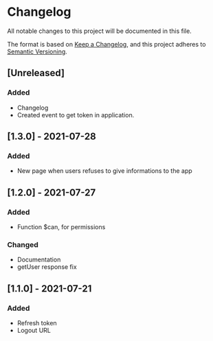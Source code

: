 # Changelog
All notable changes to this project will be documented in this file.

The format is based on [Keep a Changelog](https://keepachangelog.com/en/1.0.0/),
and this project adheres to [Semantic Versioning](https://semver.org/spec/v2.0.0.html).

## [Unreleased]
### Added
- Changelog
- Created event to get token in application.

## [1.3.0] - 2021-07-28
### Added
- New page when users refuses to give informations to the app

## [1.2.0] - 2021-07-27
### Added
- Function $can, for permissions

### Changed
- Documentation
- getUser response fix

## [1.1.0] - 2021-07-21
### Added
- Refresh token
- Logout URL